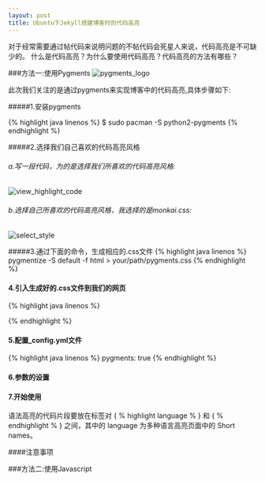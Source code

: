 ```yaml
---
layout: post
title: Ubuntu下Jekyll搭建博客时的代码高亮 
---
```


对于经常需要通过帖代码来说明问题的不帖代码会死星人来说，代码高亮是不可缺少的。
什么是代码高亮？为什么要使用代码高亮？代码高亮的方法有哪些？

###方法一:使用Pygments
![pygments_logo](http://d3.freep.cn/170_3tb_130924174407k30h516640.png)

此次我们关注的是通过pygments来实现博客中的代码高亮,具体步骤如下:

#####1.安装pygments

{% highlight java linenos %}
$ sudo pacman -S python2-pygments
{% endhighlight %}

#####2.选择我们自己喜欢的代码高亮风格

######  a.写一段代码，为的是选择我们所喜欢的代码高亮风格:


![view_highlight_code ](http://d3.freep.cn/170_3tb_130924174408m512516640.png)
######  b.选择自己所喜欢的代码高亮风格，我选择的是monkai.css:


![select_style](http://d3.freep.cn/170_3tb_1309241744095jjv516640.png)


#####3.通过下面的命令，生成相应的.css文件
{% highlight java linenos %}
pygmentize -S default -f html > your/path/pygments.css
{% endhighlight %}

#### 4.引入生成好的.css文件到我们的网页

{% highlight java linenos %}
<link rel="stylesheet" href="/your/path/pygments.css">
{% endhighlight %}

#### 5.配置_config.yml文件

{% highlight java linenos %}
pygments: true
{% endhighlight %}

#### 6.参数的设置




#### 7.开始使用

语法高亮的代码片段要放在标签对 \{ % highlight language % \} 和 \{ % endhighlight % \} 之间，其中的 language 为多种语言高亮页面中的 Short names。

####注意事项


###方法二:使用Javascript

